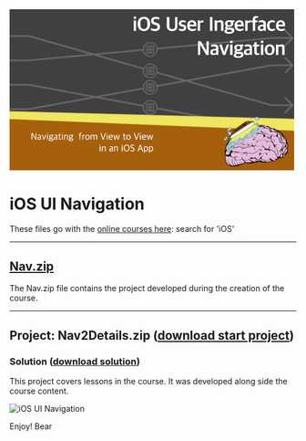 <img src="https://raw.githubusercontent.com/bearc0025/onlineCourses/main/iOSUINav/icon.png" alt="iOS UI Navigation" style="width:500px;"/>

# iOS UI Navigation

These files go with the [online courses here](https://amzn.to/3p0yrZk): search for 'iOS'

<hr/>

## [Nav.zip](https://github.com/bearc0025/onlineCourses/raw/main/iOSUINav/Nav.zip)

The Nav.zip file contains the project developed during the creation of the course.

<hr/>

## Project: Nav2Details.zip ([download start project](https://github.com/bearc0025/onlineCourses/raw/main/iOSUINav/Nav2Details.zip))

### Solution ([download solution](https://github.com/bearc0025/onlineCourses/blob/main/iOSUINav/Nav2Details_end.zip))

This project covers lessons in the course. It was developed along side the course content.

<img src="https://s3.amazonaws.com/CAPS-SSE/soju/855e/2f4c4214-992c-47b0-91e2-5f53ffdfba31/SOJU_IMAGE?versionId=l8GC8SGKsJADvFaLBvYI90jYPXAxA2M7&X-Amz-Algorithm=AWS4-HMAC-SHA256&X-Amz-Date=20220810T201052Z&X-Amz-SignedHeaders=host&X-Amz-Expires=7200&X-Amz-Credential=AKIAWBV6LQ4QPLOTC37V%2F20220810%2Fus-east-1%2Fs3%2Faws4_request&X-Amz-Signature=1e85a1db8dce7afc6a6feab9726a3d18f31ad93ecf002791e8ec965d21112d20" alt="iOS UI Navigation" style="width:400px;"/>

Enjoy!
Bear

